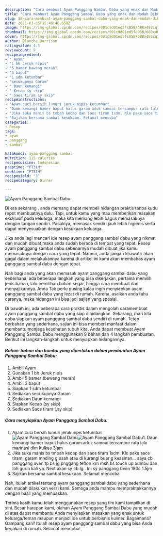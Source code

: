 ```yaml
---
description: "Cara membuat Ayam Panggang Sambal Dabu yang enak dan Mudah Dibuat"
title: "Cara membuat Ayam Panggang Sambal Dabu yang enak dan Mudah Dibuat"
slug: 58-cara-membuat-ayam-panggang-sambal-dabu-yang-enak-dan-mudah-dibuat
date: 2021-03-05T15:48:46.658Z
image: https://img-global.cpcdn.com/recipes/001c9d01ed5fc058/680x482cq70/ayam-panggang-sambal-dabu-foto-resep-utama.jpg
thumbnail: https://img-global.cpcdn.com/recipes/001c9d01ed5fc058/680x482cq70/ayam-panggang-sambal-dabu-foto-resep-utama.jpg
cover: https://img-global.cpcdn.com/recipes/001c9d01ed5fc058/680x482cq70/ayam-panggang-sambal-dabu-foto-resep-utama.jpg
author: Blanche Harrison
ratingvalue: 4.5
reviewcount: 9
recipeingredient:
- " Ayam"
- "1 bh Jeruk nipis"
- "5 bamer bawang merah"
- "3 baput"
- "1 sdm ketumbar"
- "secukupnya Garam"
- " Daun kemangi"
- " Kecap sy skip"
- " Saos tiram sy skip"
recipeinstructions:
- "Ayam cuci bersih lumuri jeruk nipis ketumbar"
- "Daun kemangi bamer baput halus garam aduk samoai tercampur rata lalu marinasi dlm kulkas 3jam"
- "Jika suka manis bs tmbah kecap dan saos tiram 1sdm. Klo pake saos tiram, garam mnding g usah atau di kurangi buar g keasinan... saya cb panggang oven tp bs jg pnggang teflon krn msh bs touch up bumbu dan lbh gurih kali ya. Next akan sy cb lg.. Ini sy panggang 0ven 180c 1.5jm"
- "Sajikan bersama sambal kesukaan. Selamat mencoba"
categories:
- Resep
tags:
- ayam
- panggang
- sambal

katakunci: ayam panggang sambal 
nutrition: 115 calories
recipecuisine: Indonesian
preptime: "PT31M"
cooktime: "PT37M"
recipeyield: "3"
recipecategory: Dinner

---
```



![Ayam Panggang Sambal Dabu](https://img-global.cpcdn.com/recipes/001c9d01ed5fc058/680x482cq70/ayam-panggang-sambal-dabu-foto-resep-utama.jpg)

Di era  sekarang , anda memang dapat membeli hidangan praktis tanpa kudu repot membuatnya dulu. Tapi, untuk kamu yang mau memberikan masakan eksklusif pada keluarga, maka kita memang lebih bagus memasaknya dengan tangan sendiri. Pasalnya, memasak sendiri jauh lebih higienis serta dapat menyesuaikan dengan kesukaan keluarga.

Jika anda lagi mencari ide resep ayam panggang sambal dabu yang nikmat dan mudah dibuat,maka anda sudah berada di tempat yang tepat. Resep ayam panggang sambal dabu  sebenarnya mudah dibuat jika kamu memasaknya dengan cara yang tepat. Namun, anda jangan khawatir akan gagal dalam melakukannya 
karena di artikel ini kami akan membahas ayam panggang sambal dabu dengan tepat.  



Nah bagi anda yang akan memasak ayam panggang sambal dabu yang sederhana, ada beberapa langkah yang bisa dikerjakan, pertama memilih jenis bahan, lalu pemilihan bahan segar, hingga cara membuat dan menyajikannya. Anda Tak perlu pusing kalau ingin menyiapkan ayam panggang sambal dabu yang lezat di rumah. Karena, asalkan anda  tahu caranya, maka hidangan ini bisa jadi sajian yang spesial.

Di bawah ini, ada beberapa cara praktis  dalam mengolah caramembuat ayam panggang sambal dabu yang siap dihidangkan. Sekarang, mari kita coba siapkan ayam panggang sambal dabu sendiri di rumah. Tetap berbahan yang sederhana, sajian ini bisa memberi manfaat dalam membantu menjaga kesehatan tubuh kita. Anda dapat membuat Ayam Panggang Sambal Dabu menggunakan 9 bahan dan 4 langkah pembuatan. Berikut ini langkah-langkah untuk menyiapkan hidangannya.

<!--inarticleads1-->

##### Bahan-bahan dan bumbu yang diperlukan dalam pembuatan Ayam Panggang Sambal Dabu:

1. Ambil  Ayam
1. Gunakan 1 bh Jeruk nipis
1. Ambil 5 bamer (bawang merah)
1. Ambil 3 baput
1. Siapkan 1 sdm ketumbar
1. Sediakan secukupnya Garam
1. Sediakan  Daun kemangi
1. Siapkan  Kecap (sy skip)
1. Sediakan  Saos tiram (,sy skip)




<!--inarticleads2-->

##### Cara menyiapkan Ayam Panggang Sambal Dabu:

1. Ayam cuci bersih lumuri jeruk nipis ketumbar
<img src="https://img-global.cpcdn.com/steps/3bebfce30b4d2b74/160x128cq70/ayam-panggang-sambal-dabu-langkah-memasak-1-foto.jpg" alt="Ayam Panggang Sambal Dabu"><img src="https://img-global.cpcdn.com/steps/412619b0e103828c/160x128cq70/ayam-panggang-sambal-dabu-langkah-memasak-1-foto.jpg" alt="Ayam Panggang Sambal Dabu">1. Daun kemangi bamer baput halus garam aduk samoai tercampur rata lalu marinasi dlm kulkas 3jam
1. Jika suka manis bs tmbah kecap dan saos tiram 1sdm. Klo pake saos tiram, garam mnding g usah atau di kurangi buar g keasinan... saya cb panggang oven tp bs jg pnggang teflon krn msh bs touch up bumbu dan lbh gurih kali ya. Next akan sy cb lg.. Ini sy panggang 0ven 180c 1.5jm
1. Sajikan bersama sambal kesukaan. Selamat mencoba




Nah, itulah artikel tentang  ayam panggang sambal dabu  yang sederhana dan mudah dilakukan versi kami. Semoga anda mampu mempraktekkannya dengan hasil yang memuaskan. 

Terima kasih kamu telah menggunakan resep yang tim kami tampilkan di sini. Besar harapan kami, olahan  Ayam Panggang Sambal Dabu yang mudah di atas dapat membantu Anda menyiapkan masakan yang enak untuk keluarga/teman maupun menjadi ide untuk berbisnis kuliner. Bagaimana? Gampang kan? Itulah resep ayam panggang sambal dabu yang bisa Anda kerjakan di rumah. Selamat mencoba!

